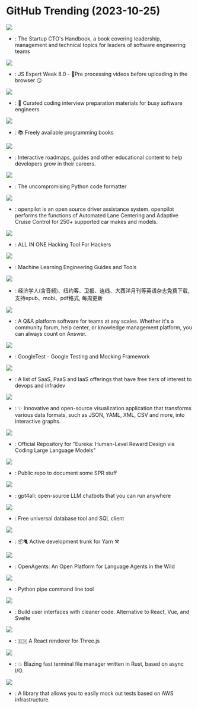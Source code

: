 # GitHub Trending (2023-10-25)

![](https://img.shields.io/badge/none-New%202-green?style=flat-square&logo=appveyor)
- [](https://github.comundefined): The Startup CTO's Handbook, a book covering leadership, management and technical topics for leaders of software engineering teams

![](https://img.shields.io/badge/JavaScript-New%20385-green?style=flat-square&logo=appveyor)
- [](https://github.comundefined): JS Expert Week 8.0 - 🎥Pre processing videos before uploading in the browser 😏

![](https://img.shields.io/badge/TypeScript-New%20443-green?style=flat-square&logo=appveyor)
- [](https://github.comundefined): 💯 Curated coding interview preparation materials for busy software engineers

![](https://img.shields.io/badge/none-New%20363-green?style=flat-square&logo=appveyor)
- [](https://github.comundefined): 📚 Freely available programming books

![](https://img.shields.io/badge/TypeScript-New%20464-green?style=flat-square&logo=appveyor)
- [](https://github.comundefined): Interactive roadmaps, guides and other educational content to help developers grow in their careers.

![](https://img.shields.io/badge/Python-New%2045-green?style=flat-square&logo=appveyor)
- [](https://github.comundefined): The uncompromising Python code formatter

![](https://img.shields.io/badge/Python-New%20117-green?style=flat-square&logo=appveyor)
- [](https://github.comundefined): openpilot is an open source driver assistance system. openpilot performs the functions of Automated Lane Centering and Adaptive Cruise Control for 250+ supported car makes and models.

![](https://img.shields.io/badge/Python-New%2069-green?style=flat-square&logo=appveyor)
- [](https://github.comundefined): ALL IN ONE Hacking Tool For Hackers

![](https://img.shields.io/badge/Python-New%20109-green?style=flat-square&logo=appveyor)
- [](https://github.comundefined): Machine Learning Engineering Guides and Tools

![](https://img.shields.io/badge/CSS-New%2099-green?style=flat-square&logo=appveyor)
- [](https://github.comundefined): 经济学人(含音频)、纽约客、卫报、连线、大西洋月刊等英语杂志免费下载,支持epub、mobi、pdf格式, 每周更新

![](https://img.shields.io/badge/Go-New%2079-green?style=flat-square&logo=appveyor)
- [](https://github.comundefined): A Q&A platform software for teams at any scales. Whether it's a community forum, help center, or knowledge management platform, you can always count on Answer.

![](https://img.shields.io/badge/C%2B%2B-New%2056-green?style=flat-square&logo=appveyor)
- [](https://github.comundefined): GoogleTest - Google Testing and Mocking Framework

![](https://img.shields.io/badge/HTML-New%2087-green?style=flat-square&logo=appveyor)
- [](https://github.comundefined): A list of SaaS, PaaS and IaaS offerings that have free tiers of interest to devops and infradev

![](https://img.shields.io/badge/TypeScript-New%2053-green?style=flat-square&logo=appveyor)
- [](https://github.comundefined): ✨ Innovative and open-source visualization application that transforms various data formats, such as JSON, YAML, XML, CSV and more, into interactive graphs.

![](https://img.shields.io/badge/Jupyter%20Notebook-New%20715-green?style=flat-square&logo=appveyor)
- [](https://github.comundefined): Official Repository for "Eureka: Human-Level Reward Design via Coding Large Language Models"

![](https://img.shields.io/badge/none-New%2051-green?style=flat-square&logo=appveyor)
- [](https://github.comundefined): Public repo to document some SPR stuff

![](https://img.shields.io/badge/C%2B%2B-New%2076-green?style=flat-square&logo=appveyor)
- [](https://github.comundefined): gpt4all: open-source LLM chatbots that you can run anywhere

![](https://img.shields.io/badge/Java-New%20208-green?style=flat-square&logo=appveyor)
- [](https://github.comundefined): Free universal database tool and SQL client

![](https://img.shields.io/badge/TypeScript-New%208-green?style=flat-square&logo=appveyor)
- [](https://github.comundefined): 📦🐈 Active development trunk for Yarn ⚒

![](https://img.shields.io/badge/Python-New%20282-green?style=flat-square&logo=appveyor)
- [](https://github.comundefined): OpenAgents: An Open Platform for Language Agents in the Wild

![](https://img.shields.io/badge/Python-New%20121-green?style=flat-square&logo=appveyor)
- [](https://github.comundefined): Python pipe command line tool

![](https://img.shields.io/badge/JavaScript-New%2046-green?style=flat-square&logo=appveyor)
- [](https://github.comundefined): Build user interfaces with cleaner code. Alternative to React, Vue, and Svelte

![](https://img.shields.io/badge/TypeScript-New%208-green?style=flat-square&logo=appveyor)
- [](https://github.comundefined): 🇨🇭 A React renderer for Three.js

![](https://img.shields.io/badge/Rust-New%2060-green?style=flat-square&logo=appveyor)
- [](https://github.comundefined): 💥 Blazing fast terminal file manager written in Rust, based on async I/O.

![](https://img.shields.io/badge/Python-New%204-green?style=flat-square&logo=appveyor)
- [](https://github.comundefined): A library that allows you to easily mock out tests based on AWS infrastructure.

